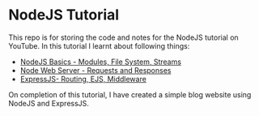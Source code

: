 # NodeJS Tutorial

This repo is for storing the code and notes for the NodeJS tutorial on YouTube.
In this tutorial I learnt about following things:

- [NodeJS Basics - Modules, File System, Streams](./tutorial%201/)
- [Node Web Server - Requests and Responses](./tutorial%202/)
- [ExpressJS- Routing, EJS, Middleware](./express/)


On completion of this tutorial, I have created a simple blog website using NodeJS and ExpressJS.
